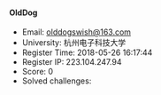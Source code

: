 #### OldDog  

* Email: olddogswish@163.com  
* University: 杭州电子科技大学  
* Register Time: 2018-05-26 16:17:44  
* Register IP: 223.104.247.94  
* Score: 0  
* Solved challenges: 
